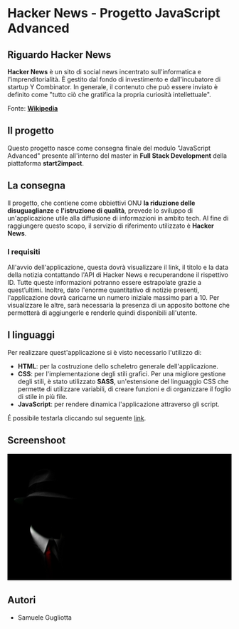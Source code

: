 # Hacker News - Progetto JavaScript Advanced

## Riguardo Hacker News
<strong>Hacker News</strong> è un sito di social news incentrato sull'informatica e l'imprenditorialità. È gestito dal fondo di investimento e dall'incubatore di startup Y Combinator. In generale, il contenuto che può essere inviato è definito come "tutto ciò che gratifica la propria curiosità intellettuale".
<br>

Fonte: <a href="https://en.wikipedia.org/wiki/Hacker_News"><strong>Wikipedia</strong></a>

## Il progetto 
<p> Questo progetto nasce come consegna finale del modulo "JavaScript Advanced" presente all'interno del master in <strong>Full Stack Development</strong> della piattaforma <strong>start2impact</strong>.
<br>

## La consegna
Il progetto, che contiene come obbiettivi ONU <strong>la riduzione delle disuguaglianze</strong> e <strong>l'istruzione di qualità</strong>, prevede lo sviluppo di un'applicazione utile alla diffusione di informazioni in ambito tech. Al fine di raggiungere questo scopo, il servizio di riferimento utilizzato è <strong>Hacker News</strong>.
<br>

### I requisiti
<p> All'avvio dell'applicazione, questa dovrà visualizzare il link, il titolo e la data della notizia contattando l'API di Hacker News e recuperandone il rispettivo ID. Tutte queste informazioni potranno essere estrapolate grazie a quest’ultimi.
Inoltre, dato l'enorme quantitativo di notizie presenti, l'applicazione dovrà caricarne un numero iniziale massimo pari a 10. Per visualizzare le altre, sarà necessaria la presenza di un apposito bottone che permetterà di aggiungerle e renderle quindi disponibili all'utente. </p>

## I linguaggi 
<p>Per realizzare quest'applicazione si è visto necessario l'utilizzo di: <p>
<ul>
   <li> <strong>HTML</strong>: per la costruzione dello scheletro generale dell'applicazione. </li>
   <li> <strong>CSS</strong>: per l'implementazione degli stili grafici. Per una migliore gestione degli stili, è stato utilizzato <strong>SASS</strong>, un'estensione      del linguaggio CSS che permette di utilizzare variabili, di creare funzioni e di organizzare il foglio di stile in più file. </li>
   <li> <strong>JavaScript</strong>: per rendere dinamica l'applicazione attraverso gli script. </li>
   </ul>
<p> É possibile testarla cliccando sul seguente <a href="https://rewillow.github.io/Hacker-News-JS/index.html">link</a>. </p>

## Screenshoot

<img src="https://github.com/Rewillow/Hacker-News-JS/blob/master/img/Hacker2.jpg?raw=true" width="800px" height="auto">

## Autori
<ul>
   <li> Samuele Gugliotta </li>
</ul>


